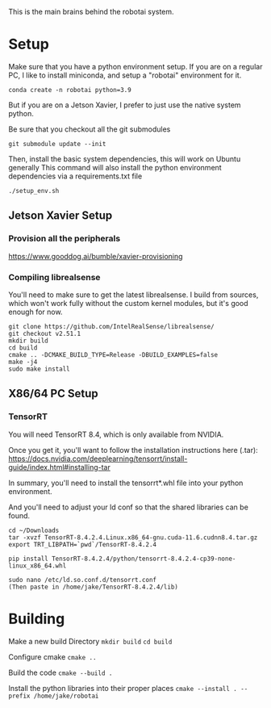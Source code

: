 This is the main brains behind the robotai system.

# Setup
Make sure that you have a python environment setup. If you are on a regular PC, I like to install miniconda, and setup a "robotai" environment for it.

`conda create -n robotai python=3.9`

But if you are on a Jetson Xavier, I prefer to just use the native system python.

Be sure that you checkout all the git submodules

`git submodule update --init`

Then, install the basic system dependencies, this will work on Ubuntu generally
This command will also install the python environment dependencies via a requirements.txt file

`./setup_env.sh`

## Jetson Xavier Setup

### Provision all the peripherals
https://www.gooddog.ai/bumble/xavier-provisioning

### Compiling librealsense

You'll need to make sure to get the latest librealsense. I build from sources,
which won't work fully without the custom kernel modules, but it's good enough for now.

```
git clone https://github.com/IntelRealSense/librealsense/
git checkout v2.51.1 
mkdir build
cd build
cmake .. -DCMAKE_BUILD_TYPE=Release -DBUILD_EXAMPLES=false
make -j4
sudo make install
```

## X86/64 PC Setup

### TensorRT
You will need TensorRT 8.4, which is only available from NVIDIA.

Once you get it, you'll want to follow the installation instructions here (.tar): 
https://docs.nvidia.com/deeplearning/tensorrt/install-guide/index.html#installing-tar

In summary, you'll need to install the tensorrt*.whl file into your python environment. 

And you'll need to adjust your ld conf so that the shared libraries can be found.


```
cd ~/Downloads
tar -xvzf TensorRT-8.4.2.4.Linux.x86_64-gnu.cuda-11.6.cudnn8.4.tar.gz
export TRT_LIBPATH=`pwd`/TensorRT-8.4.2.4

pip install TensorRT-8.4.2.4/python/tensorrt-8.4.2.4-cp39-none-linux_x86_64.whl

sudo nano /etc/ld.so.conf.d/tensorrt.conf
(Then paste in /home/jake/TensorRT-8.4.2.4/lib)
```

# Building
Make a new build Directory
`mkdir build`
`cd build`

Configure cmake
`cmake ..`

Build the code
`cmake --build .`

Install the python libraries into their proper places
`cmake --install . --prefix /home/jake/robotai`


